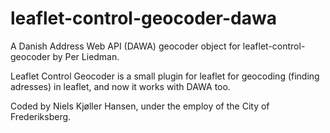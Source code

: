 leaflet-control-geocoder-dawa
=============================

A Danish Address Web API (DAWA) geocoder object for leaflet-control-geocoder by Per Liedman.

Leaflet Control Geocoder is a small plugin for leaflet for geocoding (finding adresses) in leaflet, and now it works with DAWA too.

Coded by Niels Kjøller Hansen, under the employ of the City of Frederiksberg.
